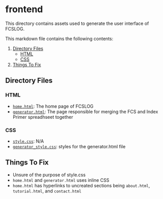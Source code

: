 # frontend
This directory contains assets used to generate the user interface of FCSLOG.

This markdown file contains the following contents:
1. [Directory Files](#directory-files)
    - [HTML](#html)
    - [CSS](#css)
2. [Things To Fix](#things-to-fix)

## Directory Files
### HTML
- [```home.html```](./home.html): The home page of FCSLOG
- [```generator.html```](./generator.html): The page responsible for merging the FCS and Index Primer spreadhseet together

### CSS
- [```style.css```](./style.css): N/A
- [```generator_style.css```](./generator_style.css): styles for the generator.html file

## Things To Fix
- Unsure of the purpose of style.css
- ```home.html``` and ```generator.html``` uses inline CSS
- ```home.html```  has hyperlinks to uncreated sections being ```about.html```, ```tutorial.html```, and ```contact.html```
